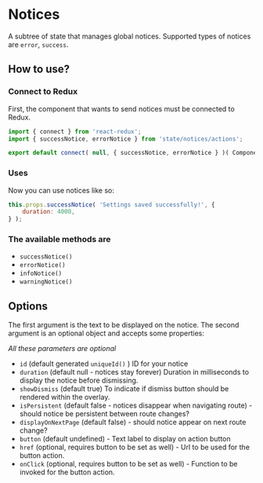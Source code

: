 # Notices

A subtree of state that manages global notices.
Supported types of notices are `error`, `success`.

## How to use?

### Connect to Redux

First, the component that wants to send notices must be connected to Redux.

```javascript
import { connect } from 'react-redux';
import { successNotice, errorNotice } from 'state/notices/actions';

export default connect( null, { successNotice, errorNotice } )( Component );
```

### Uses

Now you can use notices like so:

```javascript
this.props.successNotice( 'Settings saved successfully!', {
	duration: 4000,
} );
```

### The available methods are

- `successNotice()`
- `errorNotice()`
- `infoNotice()`
- `warningNotice()`

## Options

The first argument is the text to be displayed on the notice. The second argument is an optional object and accepts some properties:

_All these parameters are optional_

- `id` (default generated `uniqueId()` ) ID for your notice
- `duration` (default null - notices stay forever) Duration in milliseconds to display the notice before dismissing.
- `showDismiss` (default true) To indicate if dismiss button should be rendered within the overlay.
- `isPersistent` (default false - notices disappear when navigating route) - should notice be persistent between route changes?
- `displayOnNextPage` (default false) - should notice appear on next route change?
- `button` (default undefined) - Text label to display on action button
- `href` (optional, requires button to be set as well) - Url to be used for the button action.
- `onClick` (optional, requires button to be set as well) - Function to be invoked for the button action.
